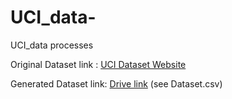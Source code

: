 # UCI_data-
UCI_data processes 

Original Dataset link : [UCI Dataset Website](https://archive.ics.uci.edu/ml/datasets/Dataset+for+ADL+Recognition+with+Wrist-worn+Accelerometer#)

Generated Dataset link: [Drive link](https://drive.google.com/drive/folders/1x1GbVv2YPccexX3ufUa826cj8YIMxVVg?usp=sharing) (see Dataset.csv)
